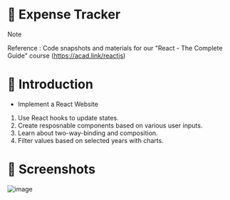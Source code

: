 # 💯 Expense Tracker

> [!NOTE]
> Reference : Code snapshots and materials for our "React - The Complete Guide" course (https://acad.link/reactjs)

# 📖 Introduction
- Implement a React Website
1. Use React hooks to update states.
2. Create resposnable components based on various user inputs.
3. Learn about two-way-binding and composition.
4. Filter values based on selected years with charts.

# 👀 Screenshots
![image](https://github.com/kdh4646/expense-tracker/assets/71913953/94cbed49-8c7a-4018-b375-43b485fd4729)
